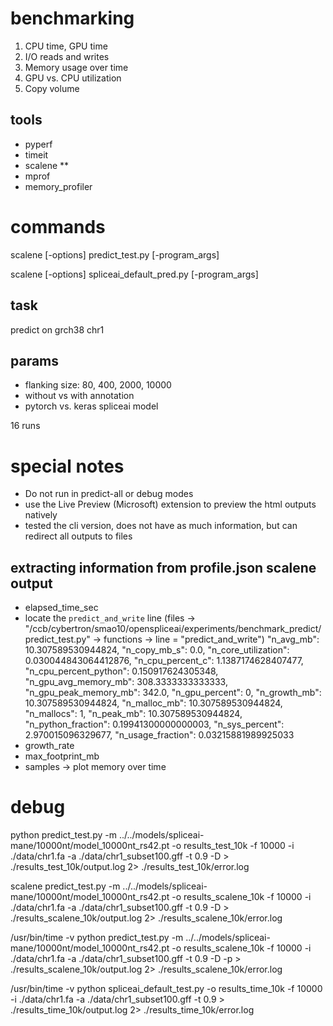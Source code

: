 # benchmarking
1. CPU time, GPU time
2. I/O reads and writes
3. Memory usage over time
4. GPU vs. CPU utilization
5. Copy volume

## tools
- pyperf
- timeit
- scalene **
- mprof
- memory_profiler

# commands
scalene [-options] predict_test.py [-program_args]

scalene [-options] spliceai_default_pred.py [-program_args]

## task
predict on grch38 chr1

## params
- flanking size: 80, 400, 2000, 10000
- without vs with annotation
- pytorch vs. keras spliceai model

16 runs

# special notes
- Do not run in predict-all or debug modes
- use the Live Preview (Microsoft) extension to preview the html outputs natively
- tested the cli version, does not have as much information, but can redirect all outputs to files

## extracting information from profile.json scalene output
- elapsed_time_sec
- locate the `predict_and_write` line (files -> "/ccb/cybertron/smao10/openspliceai/experiments/benchmark_predict/predict_test.py" -> functions -> line = "predict_and_write")
    "n_avg_mb": 10.307589530944824,
    "n_copy_mb_s": 0.0,
    "n_core_utilization": 0.030044843064412876,
    "n_cpu_percent_c": 1.1387174628407477,
    "n_cpu_percent_python": 0.150917624305348,
    "n_gpu_avg_memory_mb": 308.3333333333333,
    "n_gpu_peak_memory_mb": 342.0,
    "n_gpu_percent": 0,
    "n_growth_mb": 10.307589530944824,
    "n_malloc_mb": 10.307589530944824,
    "n_mallocs": 1,
    "n_peak_mb": 10.307589530944824,
    "n_python_fraction": 0.19941300000000003,
    "n_sys_percent": 2.970015096329677,
    "n_usage_fraction": 0.03215881989925033
- growth_rate
- max_footprint_mb
- samples -> plot memory over time

# debug
python predict_test.py -m ../../models/spliceai-mane/10000nt/model_10000nt_rs42.pt -o results_test_10k -f 10000 -i ./data/chr1.fa -a ./data/chr1_subset100.gff -t 0.9 -D > ./results_test_10k/output.log 2> ./results_test_10k/error.log

scalene predict_test.py -m ../../models/spliceai-mane/10000nt/model_10000nt_rs42.pt -o results_scalene_10k -f 10000 -i ./data/chr1.fa -a ./data/chr1_subset100.gff -t 0.9 -D > ./results_scalene_10k/output.log 2> ./results_scalene_10k/error.log

/usr/bin/time -v python  predict_test.py -m ../../models/spliceai-mane/10000nt/model_10000nt_rs42.pt -o results_scalene_10k -f 10000 -i ./data/chr1.fa -a ./data/chr1_subset100.gff -t 0.9 -D -p  > ./results_scalene_10k/output.log 2> ./results_scalene_10k/error.log

/usr/bin/time -v python spliceai_default_test.py -o results_time_10k -f 10000 -i ./data/chr1.fa -a ./data/chr1_subset100.gff -t 0.9  > ./results_time_10k/output.log 2> ./results_time_10k/error.log